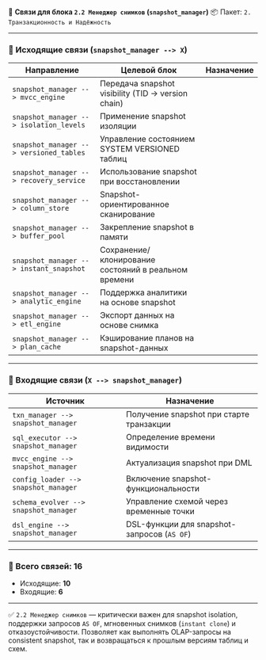 🔗 **Связи для блока `2.2 Менеджер снимков` (`snapshot_manager`)**
📦 Пакет: `2. Транзакционность и Надёжность`

---

### 🔻 Исходящие связи (`snapshot_manager --> X`)

| Направление                             | Целевой блок                                         | Назначение |
| --------------------------------------- | ---------------------------------------------------- | ---------- |
| `snapshot_manager --> mvcc_engine`      | Передача snapshot visibility (TID → version chain)   |            |
| `snapshot_manager --> isolation_levels` | Применение snapshot изоляции                         |            |
| `snapshot_manager --> versioned_tables` | Управление состоянием SYSTEM VERSIONED таблиц        |            |
| `snapshot_manager --> recovery_service` | Использование snapshot при восстановлении            |            |
| `snapshot_manager --> column_store`     | Snapshot-ориентированное сканирование                |            |
| `snapshot_manager --> buffer_pool`      | Закрепление snapshot в памяти                        |            |
| `snapshot_manager --> instant_snapshot` | Сохранение/клонирование состояний в реальном времени |            |
| `snapshot_manager --> analytic_engine`  | Поддержка аналитики на основе snapshot               |            |
| `snapshot_manager --> etl_engine`       | Экспорт данных на основе снимка                      |            |
| `snapshot_manager --> plan_cache`       | Кэширование планов на snapshot-данных                |            |

---

### 🔺 Входящие связи (`X --> snapshot_manager`)

| Источник                              | Назначение                                  |
| ------------------------------------- | ------------------------------------------- |
| `txn_manager --> snapshot_manager`    | Получение snapshot при старте транзакции    |
| `sql_executor --> snapshot_manager`   | Определение времени видимости               |
| `mvcc_engine --> snapshot_manager`    | Актуализация snapshot при DML               |
| `config_loader --> snapshot_manager`  | Включение snapshot-функциональности         |
| `schema_evolver --> snapshot_manager` | Управление схемой через временные точки     |
| `dsl_engine --> snapshot_manager`     | DSL-функции для snapshot-запросов (`AS OF`) |

---

### 🧩 Всего связей: **16**

* Исходящие: **10**
* Входящие: **6**

---

✅ `2.2 Менеджер снимков` — критически важен для snapshot isolation, поддержки запросов `AS OF`, мгновенных снимков (`instant clone`) и отказоустойчивости.
Позволяет как выполнять OLAP-запросы на consistent snapshot, так и возвращаться к прошлым версиям таблиц и схем.
